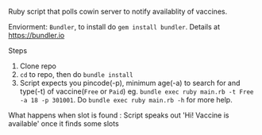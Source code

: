 Ruby script that polls cowin server to notify availablity of vaccines.

Enviorment: 
`Bundler`, to install do `gem install bundler`. Details at https://bundler.io

Steps
1. Clone repo
2. `cd` to repo, then do `bundle install`
3. Script expects you pincode(-p), minimum age(-a) to search for and type(-t) of vaccine(`Free` or `Paid`) 
    eg. `bundle exec ruby main.rb -t Free -a 18 -p 301001`. Do `bundle exec ruby main.rb -h` for more help.


What happens when slot is found : Script speaks out 'Hi! Vaccine is available' once it finds some slots

